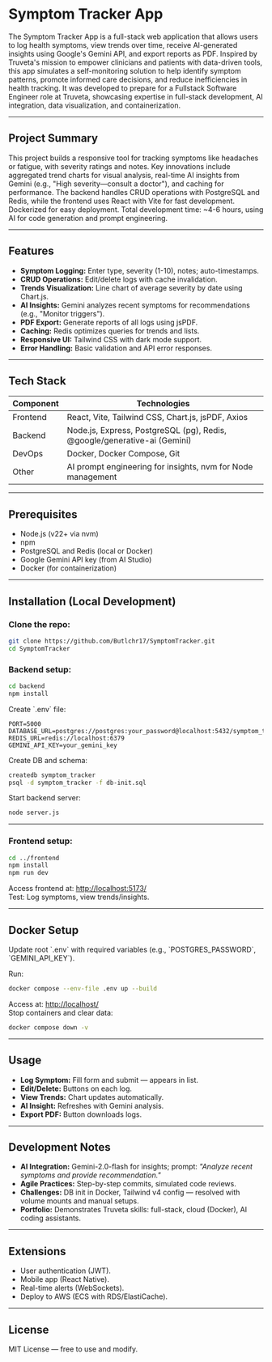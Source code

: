 # Symptom Tracker App

The Symptom Tracker App is a full-stack web application that allows users to log health symptoms, view trends over time, receive AI-generated insights using Google's Gemini API, and export reports as PDF. Inspired by Truveta's mission to empower clinicians and patients with data-driven tools, this app simulates a self-monitoring solution to help identify symptom patterns, promote informed care decisions, and reduce inefficiencies in health tracking. It was developed to prepare for a Fullstack Software Engineer role at Truveta, showcasing expertise in full-stack development, AI integration, data visualization, and containerization.

---

## Project Summary

This project builds a responsive tool for tracking symptoms like headaches or fatigue, with severity ratings and notes. Key innovations include aggregated trend charts for visual analysis, real-time AI insights from Gemini (e.g., "High severity—consult a doctor"), and caching for performance. The backend handles CRUD operations with PostgreSQL and Redis, while the frontend uses React with Vite for fast development. Dockerized for easy deployment. Total development time: ~4-6 hours, using AI for code generation and prompt engineering.

---

## Features

- **Symptom Logging:** Enter type, severity (1-10), notes; auto-timestamps.
- **CRUD Operations:** Edit/delete logs with cache invalidation.
- **Trends Visualization:** Line chart of average severity by date using Chart.js.
- **AI Insights:** Gemini analyzes recent symptoms for recommendations (e.g., "Monitor triggers").
- **PDF Export:** Generate reports of all logs using jsPDF.
- **Caching:** Redis optimizes queries for trends and lists.
- **Responsive UI:** Tailwind CSS with dark mode support.
- **Error Handling:** Basic validation and API error responses.

---

## Tech Stack

| Component  | Technologies                                             |
|------------|---------------------------------------------------------|
| Frontend   | React, Vite, Tailwind CSS, Chart.js, jsPDF, Axios       |
| Backend    | Node.js, Express, PostgreSQL (pg), Redis, @google/generative-ai (Gemini) |
| DevOps     | Docker, Docker Compose, Git                              |
| Other      | AI prompt engineering for insights, nvm for Node management |

---

## Prerequisites

- Node.js (v22+ via nvm)  
- npm  
- PostgreSQL and Redis (local or Docker)  
- Google Gemini API key (from AI Studio)  
- Docker (for containerization)  

---

## Installation (Local Development)

### Clone the repo:
```bash
git clone https://github.com/Butlchr17/SymptomTracker.git
cd SymptomTracker
```

### Backend setup:
```bash
cd backend
npm install
```

Create \`.env\` file:
```
PORT=5000
DATABASE_URL=postgres://postgres:your_password@localhost:5432/symptom_tracker
REDIS_URL=redis://localhost:6379
GEMINI_API_KEY=your_gemini_key
```

Create DB and schema:
```bash
createdb symptom_tracker
psql -d symptom_tracker -f db-init.sql
```

Start backend server:
```bash
node server.js
```

---

### Frontend setup:
```bash
cd ../frontend
npm install
npm run dev
```

Access frontend at: [http://localhost:5173/](http://localhost:5173/)  
Test: Log symptoms, view trends/insights.

---

## Docker Setup

Update root \`.env\` with required variables (e.g., \`POSTGRES_PASSWORD\`, \`GEMINI_API_KEY\`).

Run:
```bash
docker compose --env-file .env up --build
```

Access at: [http://localhost/](http://localhost/)  
Stop containers and clear data:
```bash
docker compose down -v
```

---

## Usage

- **Log Symptom:** Fill form and submit — appears in list.
- **Edit/Delete:** Buttons on each log.
- **View Trends:** Chart updates automatically.
- **AI Insight:** Refreshes with Gemini analysis.
- **Export PDF:** Button downloads logs.

---

## Development Notes

- **AI Integration:** Gemini-2.0-flash for insights; prompt: _"Analyze recent symptoms and provide recommendation."_
- **Agile Practices:** Step-by-step commits, simulated code reviews.
- **Challenges:** DB init in Docker, Tailwind v4 config — resolved with volume mounts and manual setups.
- **Portfolio:** Demonstrates Truveta skills: full-stack, cloud (Docker), AI coding assistants.

---

## Extensions

- User authentication (JWT).  
- Mobile app (React Native).  
- Real-time alerts (WebSockets).  
- Deploy to AWS (ECS with RDS/ElastiCache).

---

## License

MIT License — free to use and modify.
